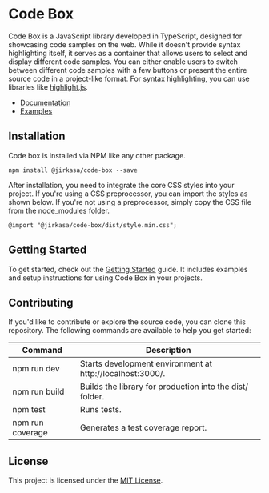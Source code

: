 
# Code Box

Code Box is a JavaScript library developed in TypeScript, designed for showcasing code samples on the web. While it doesn't provide syntax highlighting itself, it serves as a container that allows users to select and display different code samples. You can either enable users to switch between different code samples with a few buttons or present the entire source code in a project-like format. For syntax highlighting, you can use libraries like [highlight.js](https://highlightjs.org/).

- [Documentation](https://jirkasa.github.io/code-box/)
- [Examples](https://jirkasa.github.io/code-box/examples/)

## Installation

Code box is installed via NPM like any other package.

```
npm install @jirkasa/code-box --save
```

After installation, you need to integrate the core CSS styles into your project. If you're using a CSS preprocessor, you can import the styles as shown below. If you're not using a preprocessor, simply copy the CSS file from the node_modules folder.

```
@import "@jirkasa/code-box/dist/style.min.css";
```

## Getting Started

To get started, check out the [Getting Started](https://jirkasa.github.io/code-box/documentation/getting-started/) guide. It includes examples and setup instructions for using Code Box in your projects.

## Contributing

If you'd like to contribute or explore the source code, you can clone this repository. The following commands are available to help you get started:

| Command | Description |
| ------- | ----------- |
| npm run dev | Starts development environment at http://localhost:3000/.
| npm run build | Builds the library for production into the dist/ folder.
| npm test | Runs tests.
| npm run coverage | Generates a test coverage report.

## License

This project is licensed under the [MIT License](https://github.com/Jirkasa/code-box/blob/main/LICENSE).
